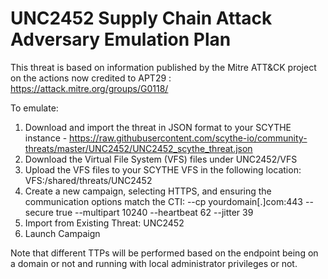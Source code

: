 # UNC2452 Supply Chain Attack Adversary Emulation Plan

This threat is based on information published by the Mitre ATT&CK project on the actions now credited to APT29 : https://attack.mitre.org/groups/G0118/

To emulate:
1. Download and import the threat in JSON format to your SCYTHE instance - https://raw.githubusercontent.com/scythe-io/community-threats/master/UNC2452/UNC2452_scythe_threat.json
2. Download the Virtual File System (VFS) files under UNC2452/VFS
3. Upload the VFS files to your SCYTHE VFS in the following location: VFS:/shared/threats/UNC2452
4. Create a new campaign, selecting HTTPS, and ensuring the communication options match the CTI: --cp yourdomain[.]com:443 --secure true --multipart 10240 --heartbeat 62 --jitter 39
5. Import from Existing Threat: UNC2452
6. Launch Campaign

Note that different TTPs will be performed based on the endpoint being on a domain or not and running with local administrator privileges or not.
